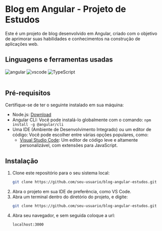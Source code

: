 # Blog em Angular - Projeto de Estudos

Este é um projeto de blog desenvolvido em Angular, criado com o objetivo de aprimorar suas habilidades e conhecimentos na construção de aplicações web.


## Linguagens e ferramentas  usadas
<div >
    <img align="center" alt="angular" src="https://img.shields.io/badge/Angular-DD0031?style=for-the-badge&logo=angular&logoColor=white">
    <img align="center" alt="vscode" src="https://img.shields.io/badge/Visual_Studio_Code-0078D4?style=for-the-badge&logo=visual%20studio%20code&logoColor=white">
   <img align="center" alt="TypeScript" src="https://img.shields.io/badge/TypeScript-007ACC?style=for-the-badge&logo=typescript&logoColor=white"> 

</div><br/>



## Pré-requisitos

Certifique-se de ter o seguinte instalado em sua máquina:

- Node.js: [Download](https://nodejs.org/)
- Angular CLI: Você pode instalá-lo globalmente com o comando: `npm install -g @angular/cli`
- Uma IDE (Ambiente de Desenvolvimento Integrado) ou um editor de código: Você pode escolher entre várias opções populares, como:
  - [Visual Studio Code](https://code.visualstudio.com/download): Um editor de código leve e altamente personalizável, com extensões para JavaScript.
    
## Instalação

1. Clone este repositório para o seu sistema local:
   ```sh
   git clone https://github.com/seu-usuario/blog-angular-estudos.git
2. Abra o projeto em sua IDE de preferência, como VS Code.
3. Abra um terminal dentro do diretório do projeto, e digite:
   ```sh
   git clone https://github.com/seu-usuario/blog-angular-estudos.git
4. Abra seu navegador, e sem seguida coloque a url:
    ```sh
   localhost:3000
